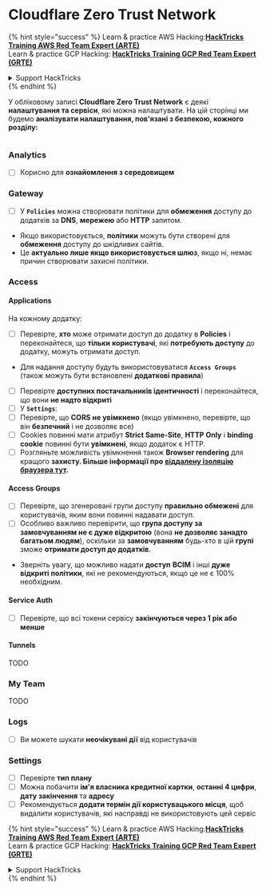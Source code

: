 # Cloudflare Zero Trust Network

{% hint style="success" %}
Learn & practice AWS Hacking:<img src="../../.gitbook/assets/image (1) (1) (1) (1).png" alt="" data-size="line">[**HackTricks Training AWS Red Team Expert (ARTE)**](https://training.hacktricks.xyz/courses/arte)<img src="../../.gitbook/assets/image (1) (1) (1) (1).png" alt="" data-size="line">\
Learn & practice GCP Hacking: <img src="../../.gitbook/assets/image (2) (1).png" alt="" data-size="line">[**HackTricks Training GCP Red Team Expert (GRTE)**<img src="../../.gitbook/assets/image (2) (1).png" alt="" data-size="line">](https://training.hacktricks.xyz/courses/grte)

<details>

<summary>Support HackTricks</summary>

* Check the [**subscription plans**](https://github.com/sponsors/carlospolop)!
* **Join the** 💬 [**Discord group**](https://discord.gg/hRep4RUj7f) or the [**telegram group**](https://t.me/peass) or **follow** us on **Twitter** 🐦 [**@hacktricks\_live**](https://twitter.com/hacktricks_live)**.**
* **Share hacking tricks by submitting PRs to the** [**HackTricks**](https://github.com/carlospolop/hacktricks) and [**HackTricks Cloud**](https://github.com/carlospolop/hacktricks-cloud) github repos.

</details>
{% endhint %}

У обліковому записі **Cloudflare Zero Trust Network** є деякі **налаштування та сервіси**, які можна налаштувати. На цій сторінці ми будемо **аналізувати налаштування, пов'язані з безпекою, кожного розділу:**

<figure><img src="../../.gitbook/assets/image (206).png" alt=""><figcaption></figcaption></figure>

### Analytics

* [ ] Корисно для **ознайомлення з середовищем**

### **Gateway**

* [ ] У **`Policies`** можна створювати політики для **обмеження** доступу до додатків за **DNS**, **мережею** або **HTTP** запитом.
* Якщо використовується, **політики** можуть бути створені для **обмеження** доступу до шкідливих сайтів.
* Це **актуально лише якщо використовується шлюз**, якщо ні, немає причин створювати захисні політики.

### Access

#### Applications

На кожному додатку:

* [ ] Перевірте, **хто** може отримати доступ до додатку в **Policies** і переконайтеся, що **тільки** **користувачі**, які **потребують доступу** до додатку, можуть отримати доступ.
* Для надання доступу будуть використовуватися **`Access Groups`** (також можуть бути встановлені **додаткові правила**)
* [ ] Перевірте **доступних постачальників ідентичності** і переконайтеся, що вони **не надто відкриті**
* [ ] У **`Settings`**:
* [ ] Перевірте, що **CORS не увімкнено** (якщо увімкнено, перевірте, що він **безпечний** і не дозволяє все)
* [ ] Cookies повинні мати атрибут **Strict Same-Site**, **HTTP Only** і **binding cookie** повинні бути **увімкнені**, якщо додаток є HTTP.
* [ ] Розгляньте можливість увімкнення також **Browser rendering** для кращого **захисту. Більше інформації про** [**віддалену ізоляцію браузера тут**](https://blog.cloudflare.com/cloudflare-and-remote-browser-isolation/)**.**

#### **Access Groups**

* [ ] Перевірте, що згенеровані групи доступу **правильно обмежені** для користувачів, яким вони повинні надавати доступ.
* [ ] Особливо важливо перевірити, що **група доступу за замовчуванням не є дуже відкритою** (вона **не дозволяє занадто багатьом людям**), оскільки за **замовчуванням** будь-хто в цій **групі** зможе **отримати доступ до додатків**.
* Зверніть увагу, що можливо надати **доступ** **ВСІМ** і інші **дуже відкриті політики**, які не рекомендуються, якщо це не є 100% необхідним.

#### Service Auth

* [ ] Перевірте, що всі токени сервісу **закінчуються через 1 рік або менше**

#### Tunnels

TODO

### My Team

TODO

### Logs

* [ ] Ви можете шукати **неочікувані дії** від користувачів

### Settings

* [ ] Перевірте **тип плану**
* [ ] Можна побачити **ім'я власника кредитної картки**, **останні 4 цифри**, **дату закінчення** та **адресу**
* [ ] Рекомендується **додати термін дії користувацького місця**, щоб видалити користувачів, які насправді не використовують цей сервіс

{% hint style="success" %}
Learn & practice AWS Hacking:<img src="../../.gitbook/assets/image (1) (1) (1) (1).png" alt="" data-size="line">[**HackTricks Training AWS Red Team Expert (ARTE)**](https://training.hacktricks.xyz/courses/arte)<img src="../../.gitbook/assets/image (1) (1) (1) (1).png" alt="" data-size="line">\
Learn & practice GCP Hacking: <img src="../../.gitbook/assets/image (2) (1).png" alt="" data-size="line">[**HackTricks Training GCP Red Team Expert (GRTE)**<img src="../../.gitbook/assets/image (2) (1).png" alt="" data-size="line">](https://training.hacktricks.xyz/courses/grte)

<details>

<summary>Support HackTricks</summary>

* Check the [**subscription plans**](https://github.com/sponsors/carlospolop)!
* **Join the** 💬 [**Discord group**](https://discord.gg/hRep4RUj7f) or the [**telegram group**](https://t.me/peass) or **follow** us on **Twitter** 🐦 [**@hacktricks\_live**](https://twitter.com/hacktricks_live)**.**
* **Share hacking tricks by submitting PRs to the** [**HackTricks**](https://github.com/carlospolop/hacktricks) and [**HackTricks Cloud**](https://github.com/carlospolop/hacktricks-cloud) github repos.

</details>
{% endhint %}
